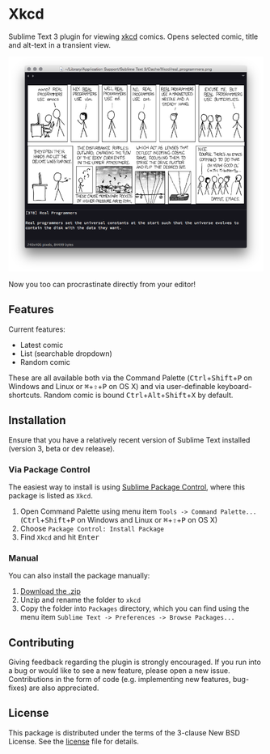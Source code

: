 # Xkcd
Sublime Text 3 plugin for viewing [xkcd](http://www.xkcd.com) comics.
Opens selected comic, title and alt-text in a transient view.

![Screenshot](xkcd.png)

Now you too can procrastinate directly from your editor!

## Features
Current features:

* Latest comic
* List (searchable dropdown)
* Random comic

These are all available both via the Command Palette (<kbd>Ctrl</kbd>+<kbd>Shift</kbd>+<kbd>P</kbd> on Windows and Linux or <kbd>⌘</kbd>+<kbd>⇧</kbd>+<kbd>P</kbd> on OS X)
and via user-definable keyboard-shortcuts.
Random comic is bound <kbd>Ctrl</kbd>+<kbd>Alt</kbd>+<kbd>Shift</kbd>+<kbd>X</kbd> by default.

## Installation
Ensure that you have a relatively recent version of Sublime Text installed
(version 3, beta or dev release).

### Via Package Control

The easiest way to install is using [Sublime Package
Control](https://sublime.wbond.net), where this package is listed as `Xkcd`.

1. Open Command Palette using menu item `Tools -> Command Palette...` (<kbd>Ctrl</kbd>+<kbd>Shift</kbd>+<kbd>P</kbd> on Windows and Linux or <kbd>⌘</kbd>+<kbd>⇧</kbd>+<kbd>P</kbd> on OS X)
2. Choose `Package Control: Install Package`
3. Find `Xkcd` and hit <kbd>Enter</kbd>

### Manual

You can also install the package manually:

1. [Download the .zip](https://github.com/eivind88/xkcd/archive/master.zip)
2. Unzip and rename the folder to `xkcd`
3. Copy the folder into `Packages` directory, which you can find using the
    menu item `Sublime Text -> Preferences -> Browse Packages...`

## Contributing
Giving feedback regarding the plugin is strongly encouraged.
If you run into a bug or would like to see a new feature, please open a new issue.
Contributions in the form of code (e.g. implementing new features, bug-fixes)
are also appreciated.

## License
This package is distributed under the terms of the 3-clause New BSD License. See the [license](LICENSE.txt) file for details.

